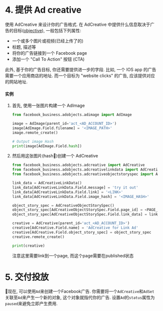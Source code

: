 # 4. 提供 Ad creative
使用 AdCreative 来设计你的广告格式. 在 AdCreative 中提供什么信息取决于广告的目标([objective](1)), 一般包括下列属性:

- 一个或多个图片或视频(已经上传了的)
- 标题, 描述等
- 将你的广告链接到一个 Facebook page
- 添加一个 "Call To Action" 按钮 (CTA)

此外, 基于你的广告目标, 你还需要提供进一步的字段. 比如, 一个 IOS app 的广告需要一个应用商店的地址. 而一个目标为 "website clicks" 的广告, 应该提供对应的网站地址.

#### 实例
1. 首先, 使用一张图片构建一个 AdImage
    ```python
    from facebook_business.adobjects.adimage import AdImage

    image = AdImage(parent_id='act_<AD_ACCOUNT_ID>')
    image[AdImage.Field.filename] = '<IMAGE_PATH>'
    image.remote_create()

    # Output image Hash
    print(image[AdImage.Field.hash])
    ```

2. 然后用这张图片(hash)创建一个 AdCreative
    ```python
    from facebook_business.adobjects.adcreative import AdCreative
    from facebook_business.adobjects.adcreativelinkdata import AdCreativeLinkData
    from facebook_business.adobjects.adcreativeobjectstoryspec import AdCreativeObjectStorySpec

    link_data = AdCreativeLinkData()
    link_data[AdCreativeLinkData.Field.message] = 'try it out'
    link_data[AdCreativeLinkData.Field.link] = '<LINK>'
    link_data[AdCreativeLinkData.Field.image_hash] = '<IMAGE_HASH>'

    object_story_spec = AdCreativeObjectStorySpec()
    object_story_spec[AdCreativeObjectStorySpec.Field.page_id] = <PAGE_ID>
    object_story_spec[AdCreativeObjectStorySpec.Field.link_data] = link_data

    creative = AdCreative(parent_id='act_<AD_ACCOUNT_ID>')
    creative[AdCreative.Field.name] = 'AdCreative for Link Ad'
    creative[AdCreative.Field.object_story_spec] = object_story_spec
    creative.remote_create()

    print(creative)
    ```
    注意这里需要link到一个page, 而这个page需要在published状态


# 5. 交付投放
现在, 可以使用`Ad`来创建一个Facebook广告. 你需要将一个`AdCreative`和`AdSet`关联至`Ad`来产生一个新的对象, 这个对象就指代你的广告. 设置`Ad`的`status`属性为`paused`来避免立即产生费用.



